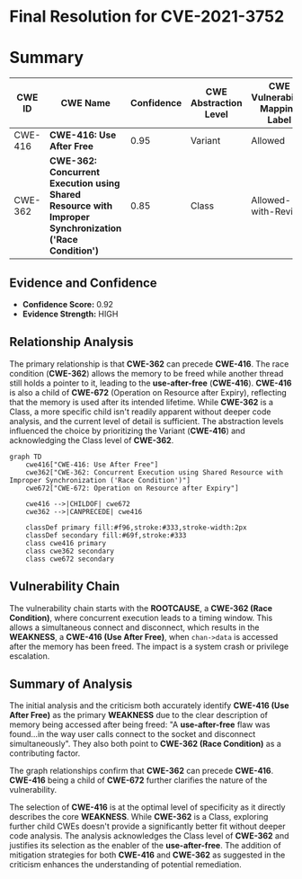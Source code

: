 # Final Resolution for CVE-2021-3752

# Summary

| CWE ID  | CWE Name                                                                                               | Confidence | CWE Abstraction Level | CWE Vulnerability Mapping Label | CWE-Vulnerability Mapping Notes                            |
| ------- | ------------------------------------------------------------------------------------------------------ | ---------- | --------------------- | ----------------------------- | -------------------------------------------------------- |
| CWE-416 | **CWE-416: Use After Free**                                                                           | 0.95       | Variant               | Allowed                       | Primary **WEAKNESS**                                     |
| CWE-362 | **CWE-362: Concurrent Execution using Shared Resource with Improper Synchronization ('Race Condition')** | 0.85       | Class                 | Allowed-with-Review         | Secondary **ROOTCAUSE**, condition that enables CWE-416 |

## Evidence and Confidence

*   **Confidence Score:** 0.92
*   **Evidence Strength:** HIGH

## Relationship Analysis

The primary relationship is that **CWE-362** can precede **CWE-416**. The race condition (**CWE-362**) allows the memory to be freed while another thread still holds a pointer to it, leading to the **use-after-free** (**CWE-416**). **CWE-416** is also a child of **CWE-672** (Operation on Resource after Expiry), reflecting that the memory is used after its intended lifetime. While **CWE-362** is a Class, a more specific child isn't readily apparent without deeper code analysis, and the current level of detail is sufficient. The abstraction levels influenced the choice by prioritizing the Variant (**CWE-416**) and acknowledging the Class level of **CWE-362**.

```mermaid
graph TD
    cwe416["CWE-416: Use After Free"]
    cwe362["CWE-362: Concurrent Execution using Shared Resource with Improper Synchronization ('Race Condition')"]
    cwe672["CWE-672: Operation on Resource after Expiry"]
    
    cwe416 -->|CHILDOF| cwe672
    cwe362 -->|CANPRECEDE| cwe416
    
    classDef primary fill:#f96,stroke:#333,stroke-width:2px
    classDef secondary fill:#69f,stroke:#333
    class cwe416 primary
    class cwe362 secondary
    class cwe672 secondary
```

## Vulnerability Chain

The vulnerability chain starts with the **ROOTCAUSE**, a **CWE-362 (Race Condition)**, where concurrent execution leads to a timing window. This allows a simultaneous connect and disconnect, which results in the **WEAKNESS**, a **CWE-416 (Use After Free)**, when `chan->data` is accessed after the memory has been freed. The impact is a system crash or privilege escalation.

## Summary of Analysis

The initial analysis and the criticism both accurately identify **CWE-416 (Use After Free)** as the primary **WEAKNESS** due to the clear description of memory being accessed after being freed: "A **use-after-free** flaw was found...in the way user calls connect to the socket and disconnect simultaneously". They also both point to **CWE-362 (Race Condition)** as a contributing factor.

The graph relationships confirm that **CWE-362** can precede **CWE-416**. **CWE-416** being a child of **CWE-672** further clarifies the nature of the vulnerability.

The selection of **CWE-416** is at the optimal level of specificity as it directly describes the core **WEAKNESS**. While **CWE-362** is a Class, exploring further child CWEs doesn't provide a significantly better fit without deeper code analysis. The analysis acknowledges the Class level of **CWE-362** and justifies its selection as the enabler of the **use-after-free**. The addition of mitigation strategies for both **CWE-416** and **CWE-362** as suggested in the criticism enhances the understanding of potential remediation.